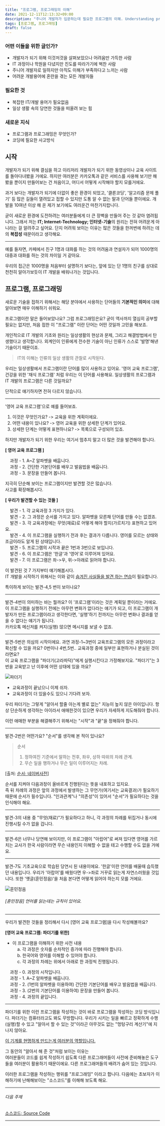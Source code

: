 ```yaml
---
title: "프로그램, 프로그래밍의 이해"
date: 2021-12-11T12:13:32+09:00
description: "주니어 개발자가 입문하는데 필요한 프로그램의 이해. Understanding program to be programmer."
tags: [프로그램, 프로그래밍]
draft: false
---
```


### 어떤 이들을 위한 글인가?

- 개발자가 되기 위해 이것저것을 살펴보았으나 어려움만 가득한 사람
- IT 과정이나 학원을 다녔지만 진도를 따라가기에 벅찬 사람
- 주니어 개발자로 일하지만 아직도 이해가 부족하다고 느끼는 사람
- 어려운 개발용어에 혼란을 겪는 모든 개발자들

### 필요한 것

- 복잡한 IT/개발 용어가 필요없음
- 일상 생활 속의 당연한 것들을 떠올려 보는 힘

### 새로운 지식

- 프로그램과 프로그래밍은 무엇인가?
- 코딩에 필요한 사고방식

## 시작

개발자가 되기 위해 결심을 하고 이리저리 개발자가 되기 위한 동영상이나 교육 사이트를 돌아다녀봤을 거에요. 하지만 여러분은 카카오톡과 같은 서비스를 사용해 보기만 해봤을 뿐이지 만들어보는 건 처음이고, 어디서 어떻게 시작해야 할지 모를거에요.

과거 보다는 개발자가 되기에 더없이 좋은 환경이 되었고, '클론코딩', '알고리즘 문제 풀기' 등 많은 길들이 열려있고 접할 수 있지만 도통 알 수 없는 말과 단어들 뿐이에요. 개발을 10여년 이상 해 온 제가 보기에도 여러운건 마찬가지랍니다.

굳이 새로운 환경에 도전하려는 여러분들에게 더 큰 장벽을 만들어 주는 것 같아 염려됩니다.
그래서 저는 **IT; Internet-Technology; 인터넷-기술**의 원리는 전혀 어려운게 아니라는 걸 알려주고 싶어요. 단지 어려워 보이는 이유는 많은 것들을 한꺼번에 하려는 데의 **복잡성** 때문이라고 생각해요.

---

예를 들자면, 카페에서 친구 1명과 대화를 하는 것의 어려움과 연설자가 되어 1000명의 대중과 대화를 하는 것의 차이일 거 같아요.

우리의 접근은 1000명을 처음부터 설명하기 보다는, 앞에 있는 단 1명의 친구를 상대로 천천히 알아가보듯이 IT 개발을 배워나가는 것입니다.

## 프로그램, 프로그래밍

새로운 기술을 접하기 위해서는 해당 분야에서 사용하는 단어들의 **기본적인 의미**에 대해 알아보면 매우 이해하기 쉬워요.

프로그램이란 말은 들어보았나요? 그럼 프로그래밍은요?
굳이 역사까지 열심히 공부할 필요는 없지만, 처음 접한 이 "프로그램" 이란 단어는 어떤 것일까 고민을 해보죠.

개인적으로 IT 개발의 기초와 원리는 일상생활의 현상과 문제, 그리고 해결방법에서 탄생했다고 생각합니다. 외계인이 인류에게 전수한 기술이 아닌 인류가 스스로 '발명'해낸 기술이기 때문이죠.

> IT의 이해는 인류의 일상 생활의 관찰로 시작된다.

우리는 일상생활에서 프로그램이란 단어를 많이 사용하고 있어요.
'영어 교육 프로그램', 건강을 위한 '채식 프로그램' 처럼 우리는 이 단어를 사용해요.
일상생활의 프로그램과 IT 개발의 프로그램은 다른 것일까요?

단적으로 얘기하자면 전혀 다르지 않습니다.  

---

'영어 교육 프로그램'으로 예를 들어보죠.  
1. 이것은 무엇인가요? -> 교육을 위한 계획이에요.  
2. 어떤 내용이 있나요? -> 영어 교육을 위한 상세한 단계가 있어요.
3. 상세한 단계는 어떻게 표현하나요? -> 목록으로 구성되어 있죠.

하지만 개발자가 되기 위한 우리는 여기서 멈추지 말고 더 많은 것을 발견해야 합니다.

**[ 영어 교육 프로그램 ]**

&nbsp;&nbsp;&nbsp;&nbsp;과정 - 1. A~Z 알파벳을 배웁니다.  
&nbsp;&nbsp;&nbsp;&nbsp;과정 - 2. 간단한 기본단어를 배우고 발음법을 배웁니다.  
&nbsp;&nbsp;&nbsp;&nbsp;과정 - 3. 문장을 만들어 봅니다.  

지극히 단순해 보이는 프로그램이지만 발견할 것은 많습니다.  
사고를 확장해봅시다.  

**[ 우리가 발견할 수 있는 것들 ]**  

&nbsp;&nbsp;&nbsp;&nbsp;발견 - 1. 각 교육과정 3 가지가 있다.  
&nbsp;&nbsp;&nbsp;&nbsp;발견 - 2. 그 과정은 순서를 가지고 있다. 알파벳을 모른채 단어를 만들 수는 없겠죠.  
&nbsp;&nbsp;&nbsp;&nbsp;발견 - 3. 각 교육과정에는 무엇(재료)로 어떻게 해야 할지(가르치기) 표현하고 있어요.  
&nbsp;&nbsp;&nbsp;&nbsp;발견 - 4. 이 프로그램을 실행하기 전과 후는 결과가 다릅니다. 영어를 모르는 상태와 조금이라도 알게 된 상태입니다.  
&nbsp;&nbsp;&nbsp;&nbsp;발견 - 5. 프로그램의 시작과 끝은 1번과 3번으로 보입니다.  
&nbsp;&nbsp;&nbsp;&nbsp;발견 - 6. 이 프로그램은 '한글'과 '영어'로 이루어져 있어요.  
&nbsp;&nbsp;&nbsp;&nbsp;발견 - 7. 이 프로그램은 좌->우, 위->아래로 읽어야 합니다.    

이 발견된 것 7 가지부터 얘기해봅시다.  
IT 개발을 시작하기 위해서는 이와 같이 <U>숨겨진 사실들을 발견 하는 연습</U>이 필요합니다.  

특이하게 보이는 발견-4,5 번이 보이나요?  

---

발견-4번이 의미하는 바는 뭘까요? 이 '프로그램'이라는 것은 계획일 뿐이라는 거에요.  
이 프로그램을 실행하기 전에는 아무런 변화가 없다라는 얘기가 되고, 이 프로그램이 개발자가 만든 프로그램이라고 생각한다면, '실행'하기 전까지는 아무런 변화나 결과를 얻을 수 없다는 얘기가 됩니다.  
카카오톡 메신저를 켜지(실행) 않으면 메시지를 보낼 수 없죠.

---

발견-5번은 의심의 시작이에요. 과연 과정-1~3번이 교육프로그램의 모든 과정이라고 확신할 수 있을 까요?
0번이나 4번,5번.. 교육과정 중에 일부만 표현하거나 분실된 것이라면요?  
이 교육 프로그램을 "파더기(고라파덕)"에게 실행시킨다고 가정해보지요.
"파더기"는 3번을 교육받고 난 이후에 어떤 상태에 있을 까요?

![파더기](/images/001_coding_start/001_coding_start-000001/gorapaduk.gif)

- 교육과정이 끝났으니 이제 쉬자.
- 교육과정이 더 있을수도 있으니 기다려 보자.

우리 파더기는 그렇게 "알아서 할줄 아는게 별로 없는" 지능이 높지 않은 아이입니다.
항상 단순하게 생각하는 아이라서 애매한것이 있으면 우리가 자세하게 지도해줘야 합니다.

이런 애매한 부분을 해결해주기 위해서는 "시작"과 "끝"을 정해줘야 합니다.

--- 

발견-2번은 어떤가요? "순서"를 생각해 본 적이 있나요?
> 순서  
> 1. 정하여진 기준에서 말하는 전후, 좌우, 상하 따위의 차례 관계.  
> 2. 무슨 일을 행하거나 무슨 일이 이루어지는 차례.  

 [출처: [순서; 네이버사전](https://dict.naver.com/search.dict?dicQuery=%EC%88%9C%EC%84%9C&query=%EC%88%9C%EC%84%9C&target=dic&ie=utf8&query_utf=&isOnlyViewEE=)]

순서를 지켜야 다음과정이 올바르게 진행된다는 뜻을 내포하고 있지요.  
즉 뒤 차례의 과정은 앞의 과정에서 발생하는 그 무언가(여기서는 교육결과)가 필요하기 때문에 순서가 필수입니다. "인과관계"나 "의존성"이 있어서 "순서"가 필요하다는 것을 인식해야 해요.

---

발견-3의 내용 중 "무엇(재료)"가 필요하다고 하니, 각 과정의 차례를 뒤집거나 동시에 진행시킬 수가 없을 겁니다.

---

발견-6은 너무나 당연해 보이지만, 이 프로그램이 "아랍어"로 써져 있다면 영어를 가르치는 교사가 한국 사람이라면 무슨 내용인지 이해할 수 없을 테고 수행할 수도 없을 거에요.

---

발견-7도 기초교육으로 학습된 당연시 된 내용이에요. '한글'이란 언어를 배울때 습득했던 내용입니다. 우리가 '아랍어'를 배웠다면 우->좌로 거꾸로 읽는게 자연스러웠을 것입니다. 또한 '옛글(훈민정음)'을 처음 본다면 어떻게 읽어야 하는지 모를 거에요.

![훈민정음](/images/001_coding_start/001_coding_start-000001/hunmin.jfif)
###### [훈민정음] 언어를 읽는데는 규칙이 있어요.

---

우리가 발견한 것들을 정리해서 다시 [영어 교육 프로그램]을 다시 작성해볼까요?

**[영어 교육 프로그램: 파더기를 위한]**

- 이 프로그램을 이해하기 위한 사전 내용  
&nbsp;&nbsp;&nbsp;&nbsp;a. 각 과정은 숫자를 순차적인 증가에 따라 진행해야 합니다.  
&nbsp;&nbsp;&nbsp;&nbsp;b. 한국어와 영어를 이해할 수 있어야 합니다.  
&nbsp;&nbsp;&nbsp;&nbsp;c. 각 과정의 차례는 위에서 아래로 한 과정씩 진행됩니다.

&nbsp;&nbsp;&nbsp;&nbsp;과정 - 0. 과정의 시작입니다.  
&nbsp;&nbsp;&nbsp;&nbsp;과정 - 1. A~Z 알파벳을 배웁니다.  
&nbsp;&nbsp;&nbsp;&nbsp;과정 - 2. (1번의 알파벳을 이용하여) 간단한 기본단어를 배우고 발음법을 배웁니다.  
&nbsp;&nbsp;&nbsp;&nbsp;과정 - 3. (2번의 기본단어를 이용하여) 문장을 만들어 봅니다.  
&nbsp;&nbsp;&nbsp;&nbsp;과정 - 4. 과정의 끝입니다.

---

파더기를 위한 이런 프로그램을 작성하는 것이 바로 프로그램을 작성하는 코딩 방식입니다.
파더기는 컴퓨터라고도 봐도 무방합니다. 우리가 시키는 일을 빠르고 정확하게 수행(실행)할 수 있고 "알아서 할 수 있는 것"이라곤 아무것도 없는 "멍텅구리 계산기"에 지나지 않아요.  

<U>이 기계를 현명하게 만드는게 여러분의 역할입니다.</U>

그 동안의 "알아서 해 준 것"처럼 보이는 이유는  
여러분들이 코드를 쉽게 작성하기 쉽도록 다른 프로그래머들이 사전에 준비해놓은 도구들을 여러분이 활용하기 때문이에요.
다른 프로그래머들의 배려가 숨어 있는 것입니다.

이러한 프로그램을 작성하는 행위를 "프로그래밍" 이라고 합니다.
다음에는 초보자가 이해하기에 난해해보이는 "소스코드"를 이해해 보도록 해요.

---

###### 다음 주제
[소스코드; Source Code](/001_coding_start/001_coding_start-00002)

---